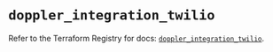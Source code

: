 # `doppler_integration_twilio`

Refer to the Terraform Registry for docs: [`doppler_integration_twilio`](https://registry.terraform.io/providers/dopplerhq/doppler/1.21.0/docs/resources/integration_twilio).
